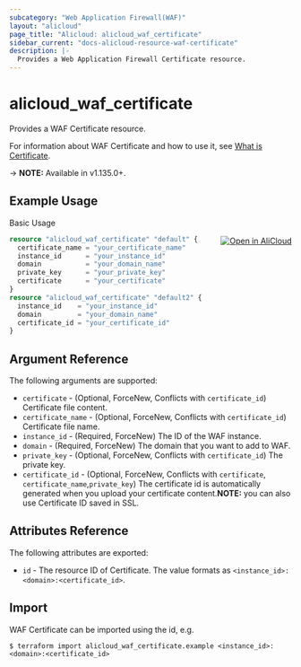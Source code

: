```yaml
---
subcategory: "Web Application Firewall(WAF)"
layout: "alicloud"
page_title: "Alicloud: alicloud_waf_certificate"
sidebar_current: "docs-alicloud-resource-waf-certificate"
description: |-
  Provides a Web Application Firewall Certificate resource.
---
```


# alicloud\_waf\_certificate

Provides a WAF Certificate resource.

For information about WAF Certificate and how to use it, see [What is Certificate](https://www.alibabacloud.com/help/doc-detail/28517.htm).

-> **NOTE:** Available in v1.135.0+.

## Example Usage
<div class="oics-button" style="float: right;margin: 0 0 -40px 0;">
  <a href="https://api.aliyun.com/api-tools/terraform?resource=alicloud_waf_certificate&exampleId=8fa3caa5-7920-7d0c-8dc0-50b4d30b1e9edcd44744&activeTab=example&spm=docs.r.waf_certificate.0.8fa3caa579" target="_blank">
    <img alt="Open in AliCloud" src="https://img.alicdn.com/imgextra/i1/O1CN01hjjqXv1uYUlY56FyX_!!6000000006049-55-tps-254-36.svg" style="max-height: 44px; margin: 32px auto; max-width: 100%;">
  </a>
</div>

Basic Usage

```terraform
resource "alicloud_waf_certificate" "default" {
  certificate_name = "your_certificate_name"
  instance_id      = "your_instance_id"
  domain           = "your_domain_name"
  private_key      = "your_private_key"
  certificate      = "your_certificate"
}
resource "alicloud_waf_certificate" "default2" {
  instance_id    = "your_instance_id"
  domain         = "your_domain_name"
  certificate_id = "your_certificate_id"
}
```

## Argument Reference

The following arguments are supported:

* `certificate` - (Optional, ForceNew, Conflicts with `certificate_id`) Certificate file content.
* `certificate_name` - (Optional, ForceNew, Conflicts with `certificate_id`) Certificate file name.
* `instance_id` - (Required, ForceNew) The ID of the WAF instance.
* `domain` - (Required, ForceNew) The domain that you want to add to WAF.
* `private_key` - (Optional, ForceNew, Conflicts with `certificate_id`) The private key.
* `certificate_id` - (Optional, ForceNew, Conflicts with `certificate`, `certificate_name`,`private_key`) The certificate id is automatically generated when you upload your certificate content.**NOTE:** you can also use Certificate ID saved in SSL.

## Attributes Reference

The following attributes are exported:

* `id` - The resource ID of Certificate. The value formats as `<instance_id>:<domain>:<certificate_id>`.

## Import

WAF Certificate can be imported using the id, e.g.

```shell
$ terraform import alicloud_waf_certificate.example <instance_id>:<domain>:<certificate_id>
```
